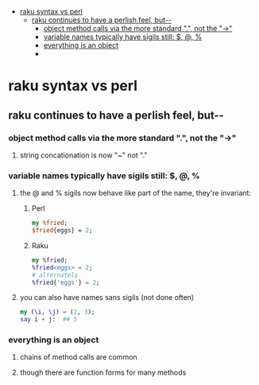 - [raku syntax vs perl](#org4877ace)
  - [raku continues to have a perlish feel, but--](#org7a5ee79)
    - [object method calls via the more standard ".", not the "->"](#orgb950fd4)
    - [variable names typically have sigils still: $, @, %](#orgdbf02a1)
    - [everything is an object](#orgf80cbf1)
    - [](#org0afd924)


<a id="org4877ace"></a>

# raku syntax vs perl


<a id="org7a5ee79"></a>

## raku continues to have a perlish feel, but--


<a id="orgb950fd4"></a>

### object method calls via the more standard ".", not the "->"

1.  string concationation is now "~" not "."


<a id="orgdbf02a1"></a>

### variable names typically have sigils still: $, @, %

1.  the @ and % sigils now behave like part of the name, they're invariant:

    1.  Perl
    
        ```perl
        my %fried;
        $fried{eggs} = 2;
        ```
    
    2.  Raku
    
        ```raku
        my %fried;
        %fried<eggs> = 2;
        # alternately
        %fried{'eggs'} = 2;
        ```

2.  you can also have names sans sigils (not done often)

    ```raku
    my (\i, \j) = (2, 3);
    say i + j:  ## 5
    ```


<a id="orgf80cbf1"></a>

### everything is an object

1.  chains of method calls are common

2.  though there are function forms for many methods


<a id="org0afd924"></a>

###
